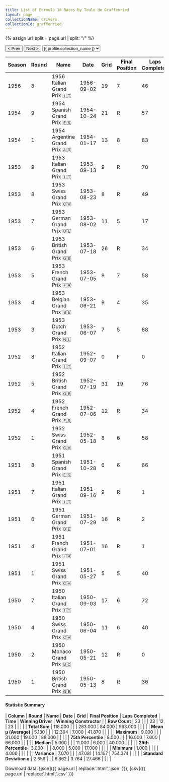 ```yaml
---
title: List of Formula 1® Races by Toulo de Graffenried
layout: page
collectionName: drivers
collectionId: graffenried
---
```


{% assign url_split = page.url | split: "/" %}
<div id="collection-navigation">
<button onclick="selector.options[selector.selectedIndex-1].value && (window.location = selector.options[selector.selectedIndex-1].value);">&lt; Prev</button>
<button onclick="selector.options[selector.selectedIndex+1].value && (window.location = selector.options[selector.selectedIndex+1].value);">Next &gt;</button>
<select id="selector" onchange="this.options[this.selectedIndex].value && (window.location = this.options[this.selectedIndex].value);">
  {% for collectionId in site.data[page.collectionName].refs %}
    {% if collectionId == page.collectionId %}
      {% assign selected = "selected" %}
    {% else %}
      {% assign selected = "" %}
    {% endif %}
    {% assign profile = site.data[page.collectionName][collectionId].profile %}
    <option value="/f1/{{ page.collectionName }}/{{ collectionId }}/{{ url_split[4] }}" {{ selected }}>{{ profile.collection_name }}</option>
  {% endfor %}
</select>
</div>

| Season | Round | Name | Date | Grid | Final Position | Laps Completed | Time | Winning Driver | Winning Constructor |
|--|--|--|--|--|--|--|--|--|--|
| 1956 | 8 | 1956 Italian Grand Prix 🇮🇹 | 1956-09-02 | 19 | 7 | 46 |   | Stirling Moss 🇬🇧 | Maserati 🇮🇹 |
| 1954 | 9 | 1954 Spanish Grand Prix 🇪🇸 | 1954-10-24 | 21 | R | 57 |   | Mike Hawthorn 🇬🇧 | Ferrari 🇮🇹 |
| 1954 | 1 | 1954 Argentine Grand Prix 🇦🇷 | 1954-01-17 | 13 | 8 | 83 |   | Juan Fangio 🇦🇷 | Maserati 🇮🇹 |
| 1953 | 9 | 1953 Italian Grand Prix 🇮🇹 | 1953-09-13 | 9 | R | 70 |   | Juan Fangio 🇦🇷 | Maserati 🇮🇹 |
| 1953 | 8 | 1953 Swiss Grand Prix 🇨🇭 | 1953-08-23 | 8 | R | 49 |   | Alberto Ascari 🇮🇹 | Ferrari 🇮🇹 |
| 1953 | 7 | 1953 German Grand Prix 🇩🇪 | 1953-08-02 | 11 | 5 | 17 |   | Nino Farina 🇮🇹 | Ferrari 🇮🇹 |
| 1953 | 6 | 1953 British Grand Prix 🇬🇧 | 1953-07-18 | 26 | R | 34 |   | Alberto Ascari 🇮🇹 | Ferrari 🇮🇹 |
| 1953 | 5 | 1953 French Grand Prix 🇫🇷 | 1953-07-05 | 9 | 7 | 58 |   | Mike Hawthorn 🇬🇧 | Ferrari 🇮🇹 |
| 1953 | 4 | 1953 Belgian Grand Prix 🇧🇪 | 1953-06-21 | 9 | 4 | 35 |   | Alberto Ascari 🇮🇹 | Ferrari 🇮🇹 |
| 1953 | 3 | 1953 Dutch Grand Prix 🇳🇱 | 1953-06-07 | 7 | 5 | 88 |   | Alberto Ascari 🇮🇹 | Ferrari 🇮🇹 |
| 1952 | 8 | 1952 Italian Grand Prix 🇮🇹 | 1952-09-07 | 0 | F | 0 |   | Alberto Ascari 🇮🇹 | Ferrari 🇮🇹 |
| 1952 | 5 | 1952 British Grand Prix 🇬🇧 | 1952-07-19 | 31 | 19 | 76 |   | Alberto Ascari 🇮🇹 | Ferrari 🇮🇹 |
| 1952 | 4 | 1952 French Grand Prix 🇫🇷 | 1952-07-06 | 12 | R | 34 |   | Alberto Ascari 🇮🇹 | Ferrari 🇮🇹 |
| 1952 | 1 | 1952 Swiss Grand Prix 🇨🇭 | 1952-05-18 | 8 | 6 | 58 |   | Piero Taruffi 🇮🇹 | Ferrari 🇮🇹 |
| 1951 | 8 | 1951 Spanish Grand Prix 🇪🇸 | 1951-10-28 | 6 | 6 | 66 |   | Juan Fangio 🇦🇷 | Alfa Romeo 🇮🇹 |
| 1951 | 7 | 1951 Italian Grand Prix 🇮🇹 | 1951-09-16 | 9 | R | 1 |   | Alberto Ascari 🇮🇹 | Ferrari 🇮🇹 |
| 1951 | 6 | 1951 German Grand Prix 🇩🇪 | 1951-07-29 | 16 | R | 2 |   | Alberto Ascari 🇮🇹 | Ferrari 🇮🇹 |
| 1951 | 4 | 1951 French Grand Prix 🇫🇷 | 1951-07-01 | 16 | R | 1 |   | Juan Fangio 🇦🇷 | Alfa Romeo 🇮🇹 |
| 1951 | 1 | 1951 Swiss Grand Prix 🇨🇭 | 1951-05-27 | 5 | 5 | 40 |   | Juan Fangio 🇦🇷 | Alfa Romeo 🇮🇹 |
| 1950 | 7 | 1950 Italian Grand Prix 🇮🇹 | 1950-09-03 | 17 | 6 | 72 |   | Nino Farina 🇮🇹 | Alfa Romeo 🇮🇹 |
| 1950 | 4 | 1950 Swiss Grand Prix 🇨🇭 | 1950-06-04 | 11 | 6 | 40 |   | Nino Farina 🇮🇹 | Alfa Romeo 🇮🇹 |
| 1950 | 2 | 1950 Monaco Grand Prix 🇲🇨 | 1950-05-21 | 12 | R | 0 |   | Juan Fangio 🇦🇷 | Alfa Romeo 🇮🇹 |
| 1950 | 1 | 1950 British Grand Prix 🇬🇧 | 1950-05-13 | 8 | R | 36 |   | Nino Farina 🇮🇹 | Alfa Romeo 🇮🇹 |

#### Statistic Summary

| **Column** | **Round** | **Name** | **Date** | **Grid** | **Final Position** | **Laps Completed** | **Time** | **Winning Driver** | **Winning Constructor** |
| **Row Count** | 23 |  |  | 23 | 12 | 23 |  |  |  |
| **Total Sum** | 118.000 |  |  | 283.000 | 84.000 | 963.000 |  |  |  |
| **Mean μ (Average)** | 5.130 |  |  | 12.304 | 7.000 | 41.870 |  |  |  |
| **Maximum** | 9.000 |  |  | 31.000 | 19.000 | 88.000 |  |  |  |
| **75th Percentile** | 8.000 |  |  | 16.000 | 7.000 | 66.000 |  |  |  |
| **Median** | 5.000 |  |  | 11.000 | 6.000 | 40.000 |  |  |  |
| **25th Percentile** | 3.000 |  |  | 8.000 | 5.000 | 17.000 |  |  |  |
| **Minimum** | 1.000 |  |  |  | 4.000 |  |  |  |  |
| **Variance** | 7.070 |  |  | 47.081 | 14.167 | 754.374 |  |  |  |
| **Standard Deviation σ** | 2.659 |  |  | 6.862 | 3.764 | 27.466 |  |  |  |

Download data: [json]({{ page.url | replace:'.html','.json' }}), [csv]({{ page.url | replace:'.html','.csv' }})
